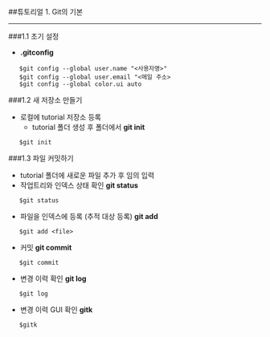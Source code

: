 ##튜토리얼 1. Git의 기본

---

###1.1 초기 설정

-	**.gitconfig**

```
   $git config --global user.name "<사용자명>"
   $git config --global user.email "<메일 주소>
   $git config --global color.ui auto
```

###1.2 새 저장소 만들기

-	로컬에 tutorial 저장소 등록
	-	tutorial 폴더 생성 후 폴더에서 **git init**

```
   $git init
```

###1.3 파일 커밋하기

-	tutorial 폴더에 새로운 파일 추가 후 임의 입력
-	작업트리와 인덱스 상태 확인 **git status**

```
   $git status
```

-	파일을 인덱스에 등록 (추적 대상 등록) **git add**

```
   $git add <file>
```

-	커밋 **git commit**

```
   $git commit
```

-	변경 이력 확인 **git log**

```
   $git log
```

-	변경 이력 GUI 확인 **gitk**

```
   $gitk
```
